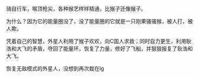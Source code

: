 骑自行车，喉顶枪尖，各种猴艺样样精通，比猴子还像猴子。

为什么？因为它的能量圈没了，没了能量圈的它就是一只刚果骚骚猴，被人打，被人欺。

凭着自己的智慧，外星人利用了猴子欢欢，向C国人求救；同时自力更生，利用耿浩和大飞的矛盾，夺回了能量环，恢复了力量，修好了飞船，并狠狠报复了耿浩和大飞。

恢复无敌模式的外星人，没想到再次栽在lg





<!--stackedit_data:
eyJoaXN0b3J5IjpbLTkyMzQ3OTMyMiwtNDg2MjQ3OTE2XX0=
-->